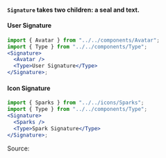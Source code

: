 #### `Signature` takes two children: a seal and text.

#### User Signature

```jsx
import { Avatar } from "../../components/Avatar";
import { Type } from "../../components/Type";
<Signature>
  <Avatar />
  <Type>User Signature</Type>
</Signature>;
```

#### Icon Signature

```jsx
import { Sparks } from "../../icons/Sparks";
import { Type } from "../../components/Type";
<Signature>
  <Sparks />
  <Type>Spark Signature</Type>
</Signature>;
```

Source:

```js { "file": "./Signature.js" }
```
